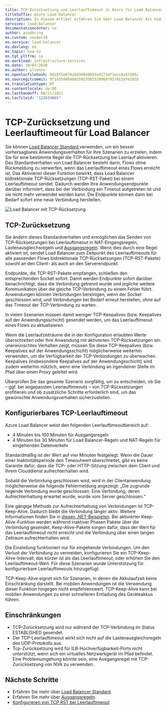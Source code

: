 ```yaml
---
title: TCP-Zurücksetzung und Leerlauftimeout in Azure für Load Balancer
titleSuffix: Azure Load Balancer
description: In diesem Artikel erfahren Sie über Load Balancer mit bidirektionalen TCP-RST-Paketen bei Leerlauftimeout.
services: load-balancer
documentationcenter: na
author: asudbring
ms.custom: seodec18
ms.service: load-balancer
ms.devlang: na
ms.topic: how-to
ms.tgt_pltfrm: na
ms.workload: infrastructure-services
ms.date: 10/07/2020
ms.author: allensu
ms.openlocfilehash: 9d18f5e674a5d30049b93a4273df1ecc8a37595c
ms.sourcegitcommit: 9f1a35d4b90d159235015200607917913afe2d1b
ms.translationtype: HT
ms.contentlocale: de-DE
ms.lasthandoff: 08/21/2021
ms.locfileid: "122634865"
---
```

# <a name="load-balancer-tcp-reset-and-idle-timeout"></a>TCP-Zurücksetzung und Leerlauftimeout für Load Balancer

Sie können [Load Balancer Standard ](./load-balancer-overview.md) verwenden, um ein besser vorhersagbares Anwendungsverhalten für Ihre Szenarien zu erzielen, indem Sie für eine bestimmte Regel die TCP-Rücksetzung bei Leerlauf aktivieren. Das Standardverhalten von Load Balancer besteht darin, Flows ohne Rückmeldung zu verwerfen, wenn das Leerlauftimeout eines Flows erreicht ist.  Das Aktivieren dieser Funktion bewirkt, dass Load Balancer bidirektionale TCP-Rücksetzungen (TCP-RST-Paket) bei einem Leerlauftimeout sendet.  Dadurch werden Ihre Anwendungsendpunkte darüber informiert, dass bei der Verbindung ein Timeout aufgetreten ist und sie nicht mehr verwendet werden kann.  Die Endpunkte können dann bei Bedarf sofort eine neue Verbindung herstellen.

![Load Balancer mit TCP-Rücksetzung](media/load-balancer-tcp-reset/load-balancer-tcp-reset.png)
 
## <a name="tcp-reset"></a>TCP-Zurücksetzung

Sie ändern dieses Standardverhalten und ermöglichen das Senden von TCP-Rücksetzungen bei Leerlauftimeout in NAT-Eingangsregeln, Lastenausgleichsregeln und [Ausgangsregeln](./load-balancer-outbound-connections.md#outboundrules).  Wenn dies durch eine Regel aktiviert ist, sendet Load Balancer zum Zeitpunkt des Leerlauftimeouts für alle passenden Flows bidirektionale TCP-Rücksetzungen (TCP-RST-Pakete) sowohl an den Client- als auch an den Serverendpunkt.

Endpunkte, die TCP-RST-Pakete empfangen, schließen den entsprechenden Socket sofort. Damit werden Endpunkte sofort darüber benachrichtigt, dass die Verbindung getrennt wurde und jegliche weitere Kommunikation über die gleiche TCP-Verbindung zu einem Fehler führt.  Anwendungen können Verbindungen bereinigen, wenn der Socket geschlossen wird, und Verbindungen bei Bedarf erneut herstellen, ohne auf das Timeout der TCP-Verbindung zu warten.

In vielen Szenarien müssen damit weniger TCP-Keepalives (bzw. Keepalives auf der Anwendungsschicht) gesendet werden, um das Leerlauftimeout eines Flows zu aktualisieren. 

Wenn die Leerlaufzeiträume die in der Konfiguration erlaubten Werte überschreiten oder Ihre Anwendung mit aktivierten TCP-Rücksetzungen ein unerwünschtes Verhalten zeigt, müssen Sie diese TCP-Keepalives (bzw. Keepalives auf der Anwendungsschicht) möglicherweise weiterhin verwenden, um die Verfügbarkeit der TCP-Verbindungen zu überwachen.  Keepalives (insbesondere Keepalives auf der Anwendungsschicht) sind zudem weiterhin nützlich, wenn eine Verbindung an irgendeiner Stelle im Pfad über einen Proxy geleitet wird.  

Überprüfen Sie das gesamte Szenario sorgfältig, um zu entscheiden, ob Sie – ggf. bei angepassten Leerlauftimeouts – von TCP-Rücksetzungen profitieren und ob zusätzliche Schritte erforderlich sind, um das gewünschte Anwendungsverhalten sicherzustellen.

## <a name="configurable-tcp-idle-timeout"></a>Konfigurierbares TCP-Leerlauftimeout

Azure Load Balancer weist den folgenden Leerlauftimeoutbereich auf:
-  4 Minuten bis 100 Minuten für Ausgangsregeln
-  4 Minuten bis 30 Minuten für Load Balancer-Regeln und NAT-Regeln für eingehenden Datenverkehr

Standardmäßig ist der Wert auf vier Minuten festgelegt. Wenn die Dauer einer Inaktivitätsperiode den Timeoutwert überschreitet, gibt es keine Garantie dafür, dass die TCP- oder HTTP-Sitzung zwischen dem Client und Ihrem Clouddienst aufrechterhalten wird.

Sobald die Verbindung geschlossen wird, wird in der Clientanwendung möglicherweise die folgende Fehlermeldung angezeigt: „Die zugrunde liegende Verbindung wurde geschlossen: Eine Verbindung, deren Aufrechterhaltung erwartet wurde, wurde vom Server geschlossen.“

Eine gängige Methode zur Aufrechterhaltung von Verbindungen ist TCP-Keep-Alive. Dadurch bleibt die Verbindung länger aktiv. Weitere Informationen finden Sie in [diesen .NET-Beispielen](/dotnet/api/system.net.servicepoint.settcpkeepalive). Bei aktivierter Keep-Alive-Funktion werden während inaktiver Phasen Pakete über die Verbindung gesendet. Keep-Alive-Pakete sorgen dafür, dass der Wert für das Leerlauftimeout nicht erreicht und die Verbindung über einen langen Zeitraum aufrechterhalten wird.

Die Einstellung funktioniert nur für eingehende Verbindungen. Um den Verlust der Verbindung zu vermeiden, konfigurieren Sie ein TCP-Keep-Alive-Intervall, das kürzer ist als das Leerlauftimeout, oder erhöhen Sie den Leerlauftimeout-Wert. Für diese Szenarien wurde Unterstützung für konfigurierbare Leerlauftimeouts hinzugefügt.

TCP-Keep-Alive eignet sich für Szenarien, in denen die Akkulaufzeit keine Einschränkung darstellt. Bei mobilen Anwendungen ist die Verwendung dieser Funktion hingegen nicht empfehlenswert. TCP-Keep-Alive kann bei mobilen Anwendungen zu einer schnelleren Entladung des Geräteakkus führen.


## <a name="limitations"></a>Einschränkungen

- TCP-Zurücksetzung wird nur während der TCP-Verbindung im Status ESTABLISHED gesendet.
- Der TCP-Leerlauftimeout wirkt sich nicht auf die Lastenausgleichsregeln des UDP-Protokolls aus.
- Tcp-Zurücksetzung wird für ILB-Hochverfügbarkeit-Ports nicht unterstützt, wenn sich ein virtuelles Netzwerkgerät im Pfad befindet. Eine Problemumgehung könnte sein, eine Ausgangsregel mit TCP-Zurücksetzung von NVA zu verwenden.

## <a name="next-steps"></a>Nächste Schritte

- Erfahren Sie mehr über [Load Balancer Standard](./load-balancer-overview.md).
- Erfahren Sie mehr über [Ausgangsregeln](./load-balancer-outbound-connections.md#outboundrules).
- [Konfigurieren von TCP RST bei Leerlauftimeout](load-balancer-tcp-idle-timeout.md)

